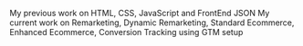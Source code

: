 My previous work on HTML, CSS, JavaScript and FrontEnd JSON
My current work on Remarketing, Dynamic Remarketing, Standard Ecommerce, Enhanced Ecommerce, Conversion Tracking using GTM setup

